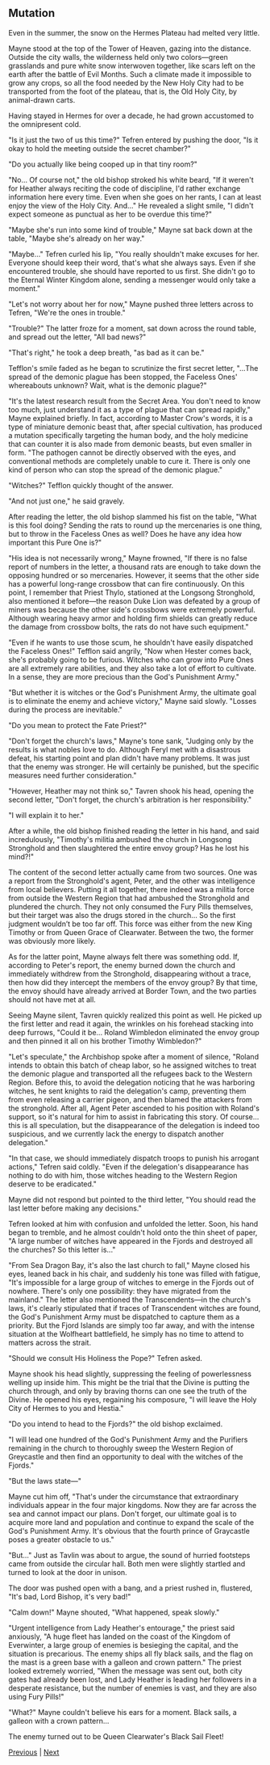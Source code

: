## Mutation
Even in the summer, the snow on the Hermes Plateau had melted very little.



Mayne stood at the top of the Tower of Heaven, gazing into the distance. Outside the city walls, the wilderness held only two colors—green grasslands and pure white snow interwoven together, like scars left on the earth after the battle of Evil Months. Such a climate made it impossible to grow any crops, so all the food needed by the New Holy City had to be transported from the foot of the plateau, that is, the Old Holy City, by animal-drawn carts.



Having stayed in Hermes for over a decade, he had grown accustomed to the omnipresent cold.



"Is it just the two of us this time?" Tefren entered by pushing the door, "Is it okay to hold the meeting outside the secret chamber?"



"Do you actually like being cooped up in that tiny room?"



"No... Of course not," the old bishop stroked his white beard, "If it weren't for Heather always reciting the code of discipline, I'd rather exchange information here every time. Even when she goes on her rants, I can at least enjoy the view of the Holy City. And..." He revealed a slight smile, "I didn't expect someone as punctual as her to be overdue this time?"



"Maybe she's run into some kind of trouble," Mayne sat back down at the table, "Maybe she's already on her way."



"Maybe..." Tefren curled his lip, "You really shouldn't make excuses for her. Everyone should keep their word, that's what she always says. Even if she encountered trouble, she should have reported to us first. She didn't go to the Eternal Winter Kingdom alone, sending a messenger would only take a moment."



"Let's not worry about her for now," Mayne pushed three letters across to Tefren, "We're the ones in trouble."



"Trouble?" The latter froze for a moment, sat down across the round table, and spread out the letter, "All bad news?"



"That's right," he took a deep breath, "as bad as it can be."



Tefflon's smile faded as he began to scrutinize the first secret letter, "...The spread of the demonic plague has been stopped, the Faceless Ones' whereabouts unknown? Wait, what is the demonic plague?"



"It's the latest research result from the Secret Area. You don't need to know too much, just understand it as a type of plague that can spread rapidly," Mayne explained briefly. In fact, according to Master Crow's words, it is a type of miniature demonic beast that, after special cultivation, has produced a mutation specifically targeting the human body, and the holy medicine that can counter it is also made from demonic beasts, but even smaller in form. "The pathogen cannot be directly observed with the eyes, and conventional methods are completely unable to cure it. There is only one kind of person who can stop the spread of the demonic plague."



"Witches?" Tefflon quickly thought of the answer.



"And not just one," he said gravely.



After reading the letter, the old bishop slammed his fist on the table, "What is this fool doing? Sending the rats to round up the mercenaries is one thing, but to throw in the Faceless Ones as well? Does he have any idea how important this Pure One is?"



"His idea is not necessarily wrong," Mayne frowned, "If there is no false report of numbers in the letter, a thousand rats are enough to take down the opposing hundred or so mercenaries. However, it seems that the other side has a powerful long-range crossbow that can fire continuously. On this point, I remember that Priest Thylo, stationed at the Longsong Stronghold, also mentioned it before—the reason Duke Lion was defeated by a group of miners was because the other side's crossbows were extremely powerful. Although wearing heavy armor and holding firm shields can greatly reduce the damage from crossbow bolts, the rats do not have such equipment."



"Even if he wants to use those scum, he shouldn't have easily dispatched the Faceless Ones!" Tefflon said angrily, "Now when Hester comes back, she's probably going to be furious. Witches who can grow into Pure Ones are all extremely rare abilities, and they also take a lot of effort to cultivate. In a sense, they are more precious than the God's Punishment Army."



"But whether it is witches or the God's Punishment Army, the ultimate goal is to eliminate the enemy and achieve victory," Mayne said slowly. "Losses during the process are inevitable."

"Do you mean to protect the Fate Priest?"

"Don't forget the church's laws," Mayne's tone sank, "Judging only by the results is what nobles love to do. Although Feryl met with a disastrous defeat, his starting point and plan didn't have many problems. It was just that the enemy was stronger. He will certainly be punished, but the specific measures need further consideration."

"However, Heather may not think so," Tavren shook his head, opening the second letter, "Don't forget, the church's arbitration is her responsibility."

"I will explain it to her."



After a while, the old bishop finished reading the letter in his hand, and said incredulously, "Timothy's militia ambushed the church in Longsong Stronghold and then slaughtered the entire envoy group? Has he lost his mind?!"

The content of the second letter actually came from two sources. One was a report from the Stronghold's agent, Peter, and the other was intelligence from local believers. Putting it all together, there indeed was a militia force from outside the Western Region that had ambushed the Stronghold and plundered the church. They not only consumed the Fury Pills themselves, but their target was also the drugs stored in the church… So the first judgment wouldn’t be too far off. This force was either from the new King Timothy or from Queen Grace of Clearwater. Between the two, the former was obviously more likely.



As for the latter point, Mayne always felt there was something odd. If, according to Peter's report, the enemy burned down the church and immediately withdrew from the Stronghold, disappearing without a trace, then how did they intercept the members of the envoy group? By that time, the envoy should have already arrived at Border Town, and the two parties should not have met at all.



Seeing Mayne silent, Tavren quickly realized this point as well. He picked up the first letter and read it again, the wrinkles on his forehead stacking into deep furrows, "Could it be... Roland Wimbledon eliminated the envoy group and then pinned it all on his brother Timothy Wimbledon?"



"Let's speculate," the Archbishop spoke after a moment of silence, "Roland intends to obtain this batch of cheap labor, so he assigned witches to treat the demonic plague and transported all the refugees back to the Western Region. Before this, to avoid the delegation noticing that he was harboring witches, he sent knights to raid the delegation's camp, preventing them from even releasing a carrier pigeon, and then blamed the attackers from the stronghold. After all, Agent Peter ascended to his position with Roland's support, so it's natural for him to assist in fabricating this story. Of course... this is all speculation, but the disappearance of the delegation is indeed too suspicious, and we currently lack the energy to dispatch another delegation."



"In that case, we should immediately dispatch troops to punish his arrogant actions," Tefren said coldly. "Even if the delegation's disappearance has nothing to do with him, those witches heading to the Western Region deserve to be eradicated."



Mayne did not respond but pointed to the third letter, "You should read the last letter before making any decisions."



Tefren looked at him with confusion and unfolded the letter. Soon, his hand began to tremble, and he almost couldn't hold onto the thin sheet of paper, "A large number of witches have appeared in the Fjords and destroyed all the churches? So this letter is..."



"From Sea Dragon Bay, it's also the last church to fall," Mayne closed his eyes, leaned back in his chair, and suddenly his tone was filled with fatigue, "It's impossible for a large group of witches to emerge in the Fjords out of nowhere. There's only one possibility: they have migrated from the mainland." The letter also mentioned the Transcendents—in the church's laws, it's clearly stipulated that if traces of Transcendent witches are found, the God's Punishment Army must be dispatched to capture them as a priority. But the Fjord Islands are simply too far away, and with the intense situation at the Wolfheart battlefield, he simply has no time to attend to matters across the strait.



"Should we consult His Holiness the Pope?" Tefren asked.



Mayne shook his head slightly, suppressing the feeling of powerlessness welling up inside him. This might be the trial that the Divine is putting the church through, and only by braving thorns can one see the truth of the Divine. He opened his eyes, regaining his composure, "I will leave the Holy City of Hermes to you and Hestia."



"Do you intend to head to the Fjords?" the old bishop exclaimed.



"I will lead one hundred of the God's Punishment Army and the Purifiers remaining in the church to thoroughly sweep the Western Region of Greycastle and then find an opportunity to deal with the witches of the Fjords."



"But the laws state—" 

Mayne cut him off, "That's under the circumstance that extraordinary individuals appear in the four major kingdoms. Now they are far across the sea and cannot impact our plans. Don't forget, our ultimate goal is to acquire more land and population and continue to expand the scale of the God's Punishment Army. It's obvious that the fourth prince of Graycastle poses a greater obstacle to us."



"But..." Just as Tavlin was about to argue, the sound of hurried footsteps came from outside the circular hall. Both men were slightly startled and turned to look at the door in unison.



The door was pushed open with a bang, and a priest rushed in, flustered, "It's bad, Lord Bishop, it's very bad!"



"Calm down!" Mayne shouted, "What happened, speak slowly."



"Urgent intelligence from Lady Heather's entourage," the priest said anxiously, "A huge fleet has landed on the coast of the Kingdom of Everwinter, a large group of enemies is besieging the capital, and the situation is precarious. The enemy ships all fly black sails, and the flag on the mast is a green base with a galleon and crown pattern." The priest looked extremely worried, "When the message was sent out, both city gates had already been lost, and Lady Heather is leading her followers in a desperate resistance, but the number of enemies is vast, and they are also using Fury Pills!"



"What?" Mayne couldn't believe his ears for a moment. Black sails, a galleon with a crown pattern...



The enemy turned out to be Queen Clearwater's Black Sail Fleet!





[Previous](CH0247.md) | [Next](CH0249.md)
